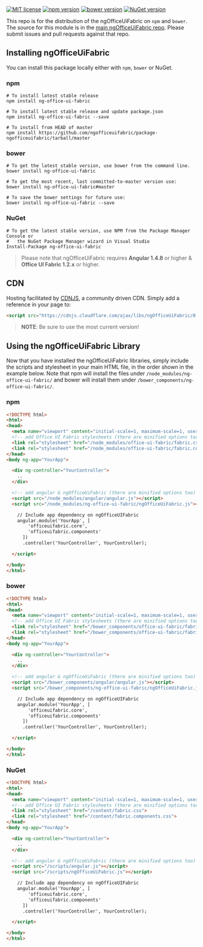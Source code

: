 [![MIT license](https://img.shields.io/npm/l/express.svg)](https://github.com/ngOfficeUIFabric/ng-officeuifabric/blob/master/LICENSE)
[![npm version](https://badge.fury.io/js/ng-office-ui-fabric.svg)](https://badge.fury.io/js/ng-office-ui-fabric)
[![bower version](https://badge.fury.io/bo/ng-office-ui-fabric.svg)](https://github.com/ngOfficeUiFabric/package-ngofficeuifabric)
[![NuGet version](https://badge.fury.io/nu/ng-office-ui-fabric.svg)](https://badge.fury.io/nu/ng-office-ui-fabric)

This repo is for the distribution of the ngOfficeUiFabric on `npm` and `bower`. The source for this module is in the [main ngOfficeUiFabric repo](https://github.com/ngOfficeUIFabric/ng-officeuifabric). Please submit issues and pull requests against that repo.

## Installing ngOfficeUiFabric

You can install this package locally either with `npm`, `bower` or NuGet.

### npm

```shell
# To install latest stable release
npm install ng-office-ui-fabric

# To install latest stable release and update package.json
npm install ng-office-ui-fabric --save

# To install from HEAD of master
npm install https://github.com/ngofficeuifabric/package-ngofficeuifabric/tarball/master
```

### bower

```shell
# To get the latest stable version, use bower from the command line.
bower install ng-office-ui-fabric

# To get the most recent, last committed-to-master version use:
bower install ng-office-ui-fabric#master

# To save the bower settings for future use:
bower install ng-office-ui-fabric --save
```

### NuGet

```shell
# To get the latest stable version, use NPM from the Package Manager Console or
#   the NuGet Package Manager wizard in Visual Studio
Install-Package ng-office-ui-fabric
```

> Please note that ngOfficeUiFabric requires **Angular 1.4.8** or higher & **Office UI Fabric 1.2.x** or higher.

## CDN

Hosting facilitated by [CDNJS](https://cdnjs.com), a community driven CDN. Simply add a reference in your page to:

```html
<script src="https://cdnjs.cloudflare.com/ajax/libs/ngOfficeUiFabric/0.2.0/ngOfficeUiFabric.min.js"></script>
```

> **NOTE**: Be sure to use the most current version!

## Using the ngOfficeUiFabric Library

Now that you have installed the ngOfficeUiFabric libraries, simply include the scripts and stylesheet in your main HTML file, in the order shown in the example below. Note that npm 
will install the files under `/node_modules/ng-office-ui-fabric/` and bower will install them 
under `/bower_components/ng-office-ui-fabric/`.

### npm

```html
<!DOCTYPE html>
<html>
<head>
  <meta name="viewport" content="initial-scale=1, maximum-scale=1, user-scalable=no" />
  <!-- add Office UI Fabric stylesheets (there are minified options too) -->
  <link rel="stylesheet" href="/node_modules/office-ui-fabric/fabric.css">
  <link rel="stylesheet" href="/node_modules/office-ui-fabric/fabric.components.css">
</head>
<body ng-app="YourApp">

  <div ng-controller="YourController">
    ..
  </div>

  <!-- add angular & ngOfficeUiFabric (there are minified options too) -->
  <script src="/node_modules/angular/angular.js"></script>
  <script src="/node_modules/ng-office-ui-fabric/ngOfficeUiFabric.js"></script>

    // Include app dependency on ngOfficeUIFabric
    angular.module('YourApp', [
        'officeuifabric.core',
        'officeuifabric.components'
      ])
      .controller('YourController', YourController);

  </script>

</body>
</html>
```

### bower

```html
<!DOCTYPE html>
<html>
<head>
  <meta name="viewport" content="initial-scale=1, maximum-scale=1, user-scalable=no" />
  <!-- add Office UI Fabric stylesheets (there are minified options too) -->
  <link rel="stylesheet" href="/bower_components/office-ui-fabric/fabric.css">
  <link rel="stylesheet" href="/bower_components/office-ui-fabric/fabric.components.css">
</head>
<body ng-app="YourApp">

  <div ng-controller="YourController">
    ..
  </div>

  <!-- add angular & ngOfficeUiFabric (there are minified options too) -->
  <script src="/bower_components/angular/angular.js"></script>
  <script src="/bower_components/ng-office-ui-fabric/ngOfficeUiFabric.js"></script>

    // Include app dependency on ngOfficeUIFabric
    angular.module('YourApp', [
        'officeuifabric.core',
        'officeuifabric.components'
      ])
      .controller('YourController', YourController);

  </script>

</body>
</html>
```

### NuGet

```html
<!DOCTYPE html>
<html>
<head>
  <meta name="viewport" content="initial-scale=1, maximum-scale=1, user-scalable=no" />
  <!-- add Office UI Fabric stylesheets (there are minified options too) -->
  <link rel="stylesheet" href="/content/fabric.css">
  <link rel="stylesheet" href="/content/fabric.components.css">
</head>
<body ng-app="YourApp">

  <div ng-controller="YourController">
    ..
  </div>

  <!-- add angular & ngOfficeUiFabric (there are minified options too) -->
  <script src="/scripts/angular.js"></script>
  <script src="/scripts/ngOfficeUiFabric.js"></script>

    // Include app dependency on ngOfficeUIFabric
    angular.module('YourApp', [
        'officeuifabric.core',
        'officeuifabric.components'
      ])
      .controller('YourController', YourController);

  </script>

</body>
</html>
```
